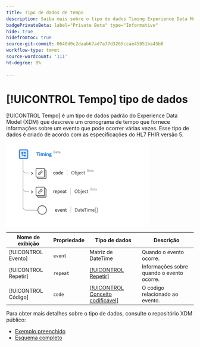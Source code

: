 ```yaml
---
title: Tipo de dados de tempo
description: Saiba mais sobre o tipo de dados Timing Experience Data Model (XDM).
badgePrivateBeta: label="Private Beta" type="Informative"
hide: true
hidefromtoc: true
source-git-commit: 0640d0c2daab67ad7a77d3265ccae45851ba45b8
workflow-type: tm+mt
source-wordcount: '111'
ht-degree: 8%

---
```


# [!UICONTROL Tempo] tipo de dados

[!UICONTROL Tempo] é um tipo de dados padrão do Experience Data Model (XDM) que descreve um cronograma de tempo que fornece informações sobre um evento que pode ocorrer várias vezes. Esse tipo de dados é criado de acordo com as especificações do HL7 FHIR versão 5.

![Estrutura de tipo de dados de tempo](../../images/data-types/healthcare/timing.png)

| Nome de exibição | Propriedade | Tipo de dados | Descrição |
| --- | --- | --- | --- |
| [!UICONTROL Evento] | `event` | Matriz de DateTime | Quando o evento ocorre. |
| [!UICONTROL Repetir] | `repeat` | [[!UICONTROL Repetir]](../healthcare/repeat.md) | Informações sobre quando o evento ocorre. |
| [!UICONTROL Código] | `code` | [[!UICONTROL Conceito codificável]](../healthcare/codeable-concept.md) | O código relacionado ao evento. |

Para obter mais detalhes sobre o tipo de dados, consulte o repositório XDM público:

* [Exemplo preenchido](https://github.com/adobe/xdm/blob/master/extensions/industry/healthcare/fhir/datatypes/timing.example.1.json)
* [Esquema completo](https://github.com/adobe/xdm/blob/master/extensions/industry/healthcare/fhir/datatypes/timing.schema.json)
